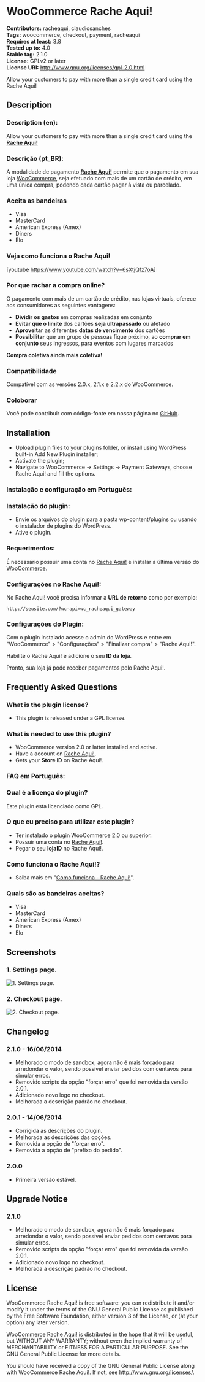 # WooCommerce Rache Aqui! #
**Contributors:** racheaqui, claudiosanches  
**Tags:** woocommerce, checkout, payment, racheaqui  
**Requires at least:** 3.8  
**Tested up to:** 4.0  
**Stable tag:** 2.1.0  
**License:** GPLv2 or later  
**License URI:** http://www.gnu.org/licenses/gpl-2.0.html  

Allow your customers to pay with more than a single credit card using the Rache Aqui!

## Description ##

### Description (en): ###

Allow your customers to pay with more than a single credit card using the **[Rache Aqui!](https://www.racheaqui.com.br/)**

### Descrição (pt_BR): ###

A modalidade de pagamento **[Rache Aqui!](https://www.racheaqui.com.br/)** permite que o pagamento em sua loja [WooCommerce](http://wordpress.org/plugins/woocommerce/), seja efetuado com mais de um cartão de crédito, em uma única compra, podendo cada cartão pagar à vista ou parcelado.

### Aceita as bandeiras ###

* Visa
* MasterCard
* American Express (Amex)
* Diners
* Elo

### Veja como funciona o Rache Aqui! ###

[youtube https://www.youtube.com/watch?v=6sXtjQfz7oA]

### Por que rachar a compra online? ###

O pagamento com mais de um cartão de crédito, nas lojas virtuais, oferece aos consumidores as seguintes vantagens:

* **Dividir os gastos** em compras realizadas em conjunto
* **Evitar que o limite** dos cartões **seja ultrapassado** ou afetado
* **Aproveitar** as diferentes **datas de vencimento** dos cartões
* **Possibilitar** que um grupo de pessoas fique próximo, ao **comprar em conjunto** seus ingressos, para eventos com lugares marcados

**Compra coletiva ainda mais coletiva!**

### Compatibilidade ###

Compatível com as versões 2.0.x, 2.1.x e 2.2.x do WooCommerce.

### Coloborar ###

Você pode contribuir com código-fonte em nossa página no [GitHub](https://github.com/racheaqui/woocommerce-racheaqui).

## Installation ##

* Upload plugin files to your plugins folder, or install using WordPress built-in Add New Plugin installer;
* Activate the plugin;
* Navigate to WooCommerce -> Settings -> Payment Gateways, choose Rache Aqui! and fill the options.

### Instalação e configuração em Português: ###

### Instalação do plugin: ###

* Envie os arquivos do plugin para a pasta wp-content/plugins ou usando o instalador de plugins do WordPress.
* Ative o plugin.

### Requerimentos: ###

É necessário possuir uma conta no [Rache Aqui!](https://www.racheaqui.com.br/) e instalar a última versão do [WooCommerce](http://wordpress.org/extend/plugins/woocommerce/).

### Configurações no Rache Aqui!: ###

No Rache Aqui! você precisa informar a **URL de retorno** como por exemplo:

	http://seusite.com/?wc-api=wc_racheaqui_gateway

### Configurações do Plugin: ###

Com o plugin instalado acesse o admin do WordPress e entre em "WooCommerce" > "Configurações" > "Finalizar compra" > "Rache Aqui!".

Habilite o Rache Aqui! e adicione o seu **ID da loja**.

Pronto, sua loja já pode receber pagamentos pelo Rache Aqui!.

## Frequently Asked Questions ##

### What is the plugin license? ###

* This plugin is released under a GPL license.

### What is needed to use this plugin? ###

* WooCommerce version 2.0 or latter installed and active.
* Have a account on [Rache Aqui!](https://www.racheaqui.com.br/).
* Gets your **Store ID** on Rache Aqui!.

### FAQ em Português: ###

### Qual é a licença do plugin? ###

Este plugin esta licenciado como GPL.

### O que eu preciso para utilizar este plugin? ###

* Ter instalado o plugin WooCommerce 2.0 ou superior.
* Possuir uma conta no [Rache Aqui!](https://www.racheaqui.com.br/cadastro.php).
* Pegar o seu **lojaID** no Rache Aqui!.

### Como funciona o Rache Aqui!? ###

* Saiba mais em "[Como funciona - Rache Aqui!](https://www.racheaqui.com.br/como-funciona.php)".

### Quais são as bandeiras aceitas? ###

* Visa
* MasterCard
* American Express (Amex)
* Diners
* Elo

## Screenshots ##

### 1. Settings page. ###
![1. Settings page.](http://ps.w.org/woocommerce-rache-aqui!/assets/screenshot-1.png)

### 2. Checkout page. ###
![2. Checkout page.](http://ps.w.org/woocommerce-rache-aqui!/assets/screenshot-2.png)


## Changelog ##

### 2.1.0 - 16/06/2014 ###

* Melhorado o modo de sandbox, agora não é mais forçado para arredondar o valor, sendo possível enviar pedidos com centavos para simular erros.
* Removido scripts da opção "forçar erro" que foi removida da versão 2.0.1.
* Adicionado novo logo no checkout.
* Melhorada a descrição padrão no checkout.

### 2.0.1 - 14/06/2014 ###

* Corrigida as descrições do plugin.
* Melhorada as descrições das opções.
* Removida a opção de "forçar erro".
* Removida a opção de "prefixo do pedido".

### 2.0.0 ###

* Primeira versão estável.

## Upgrade Notice ##

### 2.1.0 ###

* Melhorado o modo de sandbox, agora não é mais forçado para arredondar o valor, sendo possível enviar pedidos com centavos para simular erros.
* Removido scripts da opção "forçar erro" que foi removida da versão 2.0.1.
* Adicionado novo logo no checkout.
* Melhorada a descrição padrão no checkout.

## License ##

WooCommerce Rache Aqui! is free software: you can redistribute it and/or modify it under the terms of the GNU General Public License as published
by the Free Software Foundation, either version 3 of the License, or (at your option) any later version.

WooCommerce Rache Aqui! is distributed in the hope that it will be useful, but WITHOUT ANY WARRANTY; without even the implied warranty of
MERCHANTABILITY or FITNESS FOR A PARTICULAR PURPOSE. See the GNU General Public License for more details.

You should have received a copy of the GNU General Public License along with WooCommerce Rache Aqui!. If not, see <http://www.gnu.org/licenses/>.
